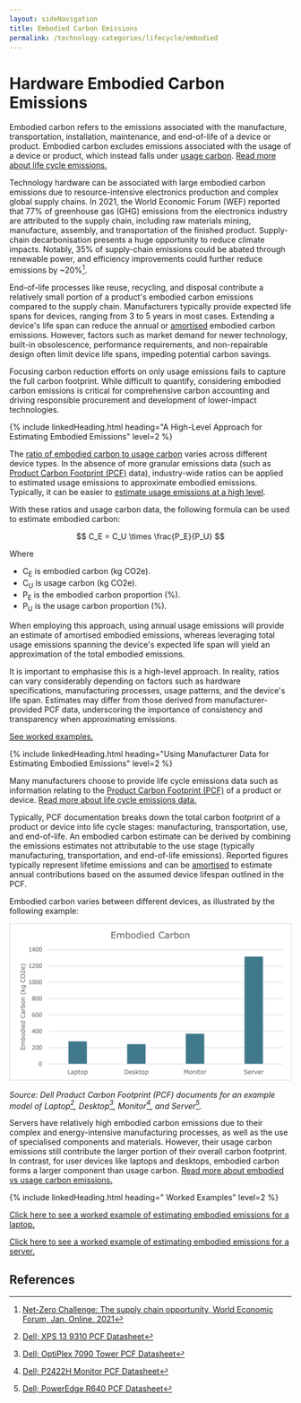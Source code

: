 ```yaml
---
layout: sideNavigation
title: Embodied Carbon Emissions
permalink: /technology-categories/lifecycle/embodied
---
```


# Hardware Embodied Carbon Emissions

Embodied carbon refers to the emissions associated with the manufacture, transportation, installation, maintenance, and end-of-life of a device or product. Embodied carbon excludes emissions associated with the usage of a device or product, which instead falls under [usage carbon](/resources/glossary#usage-carbon). [Read more about life cycle emissions.](/technology-categories/lifecycle)

Technology hardware can be associated with large embodied carbon emissions due to resource-intensive electronics production and complex global supply chains. In 2021, the World Economic Forum (WEF) reported that 77% of greenhouse gas (GHG) emissions from the electronics industry are attributed to the supply chain, including raw materials mining, manufacture, assembly, and transportation of the finished product. Supply-chain decarbonisation presents a huge opportunity to reduce climate impacts. Notably, 35% of supply-chain emissions could be abated through renewable power, and efficiency improvements could further reduce emissions by ~20%[^WEF]. 

End-of-life processes like reuse, recycling, and disposal contribute a relatively small portion of a product's embodied carbon emissions compared to the supply chain. Manufacturers typically provide expected life spans for devices, ranging from 3 to 5 years in most cases. Extending a device's life span can reduce the annual or [amortised](/resources/glossary#amortisation) embodied carbon emissions. However, factors such as market demand for newer technology, built-in obsolescence, performance requirements, and non-repairable design often limit device life spans, impeding potential carbon savings.

Focusing carbon reduction efforts on only usage emissions fails to capture the full carbon footprint. While difficult to quantify, considering embodied carbon emissions is critical for comprehensive carbon accounting and driving responsible procurement and development of lower-impact technologies.

{% include linkedHeading.html heading="A High-Level Approach for Estimating Embodied Emissions" level=2 %}

The [ratio of embodied carbon to usage carbon](/technology-categories/lifecycle#embodied-vs-usage-carbon) varies across different device types. 
In the absence of more granular emissions data (such as [Product Carbon Footprint (PCF)](/resources/glossary#product-carbon-footprint-pcf) data), industry-wide ratios can be applied to estimated usage emissions to approximate embodied emissions. Typically, it can be easier to [estimate usage emissions at a high level](/technology-categories/lifecycle/usage#a-high-level-approach-for-estimating-usage-emissions). 

With these ratios and usage carbon data, the following formula can be used to estimate embodied carbon:

$$ C_E = C_U \times \frac{P_E}{P_U} $$

Where
- C<sub>E</sub> is embodied carbon (kg CO2e).
- C<sub>U</sub> is usage carbon (kg CO2e).
- P<sub>E</sub> is the embodied carbon proportion (%).
- P<sub>U</sub> is the usage carbon proportion (%).

When employing this approach, using annual usage emissions will provide an estimate of amortised embodied emissions, whereas leveraging total usage emissions spanning the device's expected life span will yield an approximation of the total embodied emissions. 

It is important to emphasise this is a high-level approach. In reality, ratios can vary considerably depending on factors such as hardware specifications, manufacturing processes, usage patterns, and the device's life span. Estimates may differ from those derived from manufacturer-provided PCF data, underscoring the importance of consistency and transparency when approximating emissions.

[See worked examples.](#worked-examples)

{% include linkedHeading.html heading="Using Manufacturer Data for Estimating Embodied Emissions" level=2 %}

Many manufacturers choose to provide life cycle emissions data such as information relating to the [Product Carbon Footprint (PCF)](/resources/glossary#product-carbon-footprint-pcf) of a product or device. [Read more about life cycle emissions data.](/technology-categories/lifecycle#life-cycle-emissions-data)

Typically, PCF documentation breaks down the total carbon footprint of a product or device into life cycle stages: manufacturing, transportation, use, and end-of-life. An embodied carbon estimate can be derived by combining the emissions estimates not attributable to the use stage (typically manufacturing, transportation, and end-of-life emissions). Reported figures typically represent lifetime emissions and can be [amortised](/resources/glossary#amortisation) to estimate annual contributions based on the assumed device lifespan outlined in the PCF.

Embodied carbon varies between different devices, as illustrated by the following example:

![embodied-carbon](/assets/images/embodied-carbon.png)

*Source: Dell Product Carbon Footprint (PCF) documents for an example model of Laptop[^laptop], Desktop[^desktop], Monitor[^monitor], and Server[^server].*

Servers have relatively high embodied carbon emissions due to their complex and energy-intensive manufacturing processes, as well as the use of specialised components and materials. However, their usage carbon emissions still contribute the larger portion of their overall carbon footprint. In contrast, for user devices like laptops and desktops, embodied carbon forms a larger component than usage carbon. [Read more about embodied vs usage carbon emissions.](/technology-categories/lifecycle#embodied-vs-usage-carbon)

{% include linkedHeading.html heading=" Worked Examples" level=2 %}

[Click here to see a worked example of estimating embodied emissions for a laptop.](/technology-categories/lifecycle/example/employee#embodied-carbon-emissions)

[Click here to see a worked example of estimating embodied emissions for a server.](/technology-categories/lifecycle/example/server#embodied-carbon-emissions)

## References

[^WEF]: [Net-Zero Challenge: The supply chain opportunity, World Economic Forum, Jan. Online, 2021](https://www.weforum.org/reports/net-zero-challenge-the-supply-chain-opportunity/)
[^laptop]: [Dell; XPS 13 9310 PCF Datasheet](https://www.delltechnologies.com/asset/en-gb/products/laptops-and-2-in-1s/technical-support/xps-13-9310.pdf)
[^desktop]: [Dell; OptiPlex 7090 Tower PCF Datasheet](https://www.delltechnologies.com/asset/en-gb/products/desktops-and-all-in-ones/technical-support/optiplex-7090-tower-pcf-datasheet.pdf)
[^monitor]: [Dell; P2422H Monitor PCF Datasheet](https://www.delltechnologies.com/asset/en-gb/products/electronics-and-accessories/technical-support/p2422h-monitor-pcf-datasheet.pdf)
[^server]: [Dell; PowerEdge R640 PCF Datasheet](https://i.dell.com/sites/csdocuments/CorpComm_Docs/en/carbon-footprint-poweredge-r640.pdf)